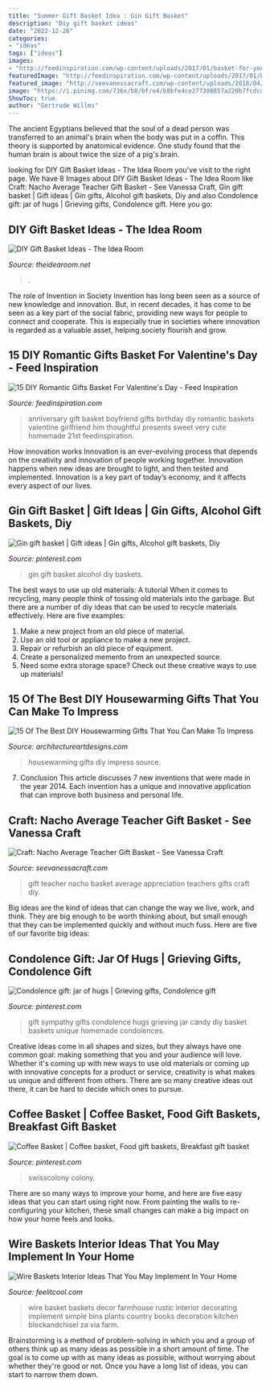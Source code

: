 ```yaml
---
title: "Summer Gift Basket Idea : Gin Gift Basket"
description: "Diy gift basket ideas"
date: "2022-12-26"
categories:
- "ideas"
tags: ["ideas"]
images:
- "http://feedinspiration.com/wp-content/uploads/2017/01/basket-for-your-valentine.jpg"
featuredImage: "http://feedinspiration.com/wp-content/uploads/2017/01/basket-for-your-valentine.jpg"
featured_image: "http://seevanessacraft.com/wp-content/uploads/2018/04/Nacho-Average-Teacher-Gift-Idea-1-copy.jpg"
image: "https://i.pinimg.com/736x/b8/bf/e4/b8bfe4ce277308857a220b7fcdcd8750--wire-baskets-christmas-treats.jpg"
ShowToc: true
author: "Gertrude Willms"
---
```



The ancient Egyptians believed that the soul of a dead person was transferred to an animal's brain when the body was put in a coffin. This theory is supported by anatomical evidence. One study found that the human brain is about twice the size of a pig's brain.

	

		
looking for DIY Gift Basket Ideas - The Idea Room you've visit to the right page. We have 8 Images about DIY Gift Basket Ideas - The Idea Room like Craft: Nacho Average Teacher Gift Basket - See Vanessa Craft, Gin gift basket | Gift ideas | Gin gifts, Alcohol gift baskets, Diy and also Condolence gift: jar of hugs | Grieving gifts, Condolence gift. Here you go:
		
    
## DIY Gift Basket Ideas - The Idea Room

<img loading=lazy src="https://www.theidearoom.net/wp-content/uploads/2016/10/Hot-Chocolate-Basket-1.jpg" onerror="this.onerror=null;this.src='https://tse2.mm.bing.net/th?id=OIP.dQBuA9nWqn5i5bZGY0yjvgHaLH&amp;pid=15.1';" alt="DIY Gift Basket Ideas - The Idea Room">

_Source: theidearoom.net_

>. 

	

The role of Invention in Society
Invention has long been seen as a source of new knowledge and innovation. But, in recent decades, it has come to be seen as a key part of the social fabric, providing new ways for people to connect and cooperate. This is especially true in societies where innovation is regarded as a valuable asset, helping society flourish and grow.

    
## 15 DIY Romantic Gifts Basket For Valentine&#039;s Day - Feed Inspiration

<img loading=lazy src="http://feedinspiration.com/wp-content/uploads/2017/01/basket-for-your-valentine.jpg" onerror="this.onerror=null;this.src='https://tse1.mm.bing.net/th?id=OIP.d14FbnFmLnZVHP4WNbbPBgHaJ3&amp;pid=15.1';" alt="15 DIY Romantic Gifts Basket For Valentine&#039;s Day - Feed Inspiration">

_Source: feedinspiration.com_

>anniversary gift basket boyfriend gifts birthday diy romantic baskets valentine girlfriend him thoughtful presents sweet very cute homemade 21st feedinspiration. 

	

How innovation works
Innovation is an ever-evolving process that depends on the creativity and innovation of people working together. Innovation happens when new ideas are brought to light, and then tested and implemented. Innovation is a key part of today’s economy, and it affects every aspect of our lives.

    
## Gin Gift Basket | Gift Ideas | Gin Gifts, Alcohol Gift Baskets, Diy

<img loading=lazy src="https://i.pinimg.com/736x/31/03/d0/3103d016eb8da188cf7016015f96e1e8.jpg?b=t" onerror="this.onerror=null;this.src='https://tse4.mm.bing.net/th?id=OIP.Aqgpwl0dpQYruTXzpFvcGAHaJ3&amp;pid=15.1';" alt="Gin gift basket | Gift ideas | Gin gifts, Alcohol gift baskets, Diy">

_Source: pinterest.com_

>gin gift basket alcohol diy baskets. 

	

The best ways to use up old materials: A tutorial
When it comes to recycling, many people think of tossing old materials into the garbage. But there are a number of diy ideas that can be used to recycle materials effectively. Here are five examples:
1. Make a new project from an old piece of material.
2. Use an old tool or appliance to make a new project.
3. Repair or refurbish an old piece of equipment. 
4. Create a personalized memento from an unexpected source.
5. Need some extra storage space? Check out these creative ways to use up materials!

    
## 15 Of The Best DIY Housewarming Gifts That You Can Make To Impress

<img loading=lazy src="https://www.architectureartdesigns.com/wp-content/uploads/2017/01/15-Of-The-Best-DIY-Housewarming-Gifts-That-You-Can-Make-To-Impress-5.jpg" onerror="this.onerror=null;this.src='https://tse3.mm.bing.net/th?id=OIP.6efvdW4AEDn1s8FRWAgPxwHaK5&amp;pid=15.1';" alt="15 Of The Best DIY Housewarming Gifts That You Can Make To Impress">

_Source: architectureartdesigns.com_

>housewarming gifts diy impress source. 

	

7. Conclusion
This article discusses 7 new inventions that were made in the year 2014. Each invention has a unique and innovative application that can improve both business and personal life.

    
## Craft: Nacho Average Teacher Gift Basket - See Vanessa Craft

<img loading=lazy src="http://seevanessacraft.com/wp-content/uploads/2018/04/Nacho-Average-Teacher-Gift-Idea-1-copy.jpg" onerror="this.onerror=null;this.src='https://tse4.mm.bing.net/th?id=OIP.FBj1M-XQpq6opNY33nJ7dQHaLH&amp;pid=15.1';" alt="Craft: Nacho Average Teacher Gift Basket - See Vanessa Craft">

_Source: seevanessacraft.com_

>gift teacher nacho basket average appreciation teachers gifts craft diy. 

	

Big ideas are the kind of ideas that can change the way we live, work, and think. They are big enough to be worth thinking about, but small enough that they can be implemented quickly and without much fuss. Here are five of our favorite big ideas: 

    
## Condolence Gift: Jar Of Hugs | Grieving Gifts, Condolence Gift

<img loading=lazy src="https://i.pinimg.com/736x/ca/0e/13/ca0e13309de6caf7168087ed779271d9--sympathy-gift-ideas-sympathy-basket.jpg" onerror="this.onerror=null;this.src='https://tse3.mm.bing.net/th?id=OIP.ZVbw4MI4PL0VZQlJ5tfjSwHaJ3&amp;pid=15.1';" alt="Condolence gift: jar of hugs | Grieving gifts, Condolence gift">

_Source: pinterest.com_

>gift sympathy gifts condolence hugs grieving jar candy diy basket baskets unique homemade condolences. 

	

Creative ideas come in all shapes and sizes, but they always have one common goal: making something that you and your audience will love. Whether it's coming up with new ways to use old materials or coming up with innovative concepts for a product or service, creativity is what makes us unique and different from others. There are so many creative ideas out there, it can be hard to decide which ones to pursue.

    
## Coffee Basket | Coffee Basket, Food Gift Baskets, Breakfast Gift Basket

<img loading=lazy src="https://i.pinimg.com/736x/b8/bf/e4/b8bfe4ce277308857a220b7fcdcd8750--wire-baskets-christmas-treats.jpg" onerror="this.onerror=null;this.src='https://tse1.mm.bing.net/th?id=OIP.drkpyX4SskZIXS21rmAKcAHaHU&amp;pid=15.1';" alt="Coffee Basket | Coffee basket, Food gift baskets, Breakfast gift basket">

_Source: pinterest.com_

>swisscolony colony. 

	

There are so many ways to improve your home, and here are five easy ideas that you can start using right now. From painting the walls to re-configuring your kitchen, these small changes can make a big impact on how your home feels and looks.

    
## Wire Baskets Interior Ideas That You May Implement In Your Home

<img loading=lazy src="http://feelitcool.com/wp-content/uploads/2017/03/wire-basket-interior-ideas9.jpg" onerror="this.onerror=null;this.src='https://tse3.mm.bing.net/th?id=OIP.knhCrZ1JANMxcaOuU7NXNwHaHa&amp;pid=15.1';" alt="Wire Baskets Interior Ideas That You May Implement In Your Home">

_Source: feelitcool.com_

>wire basket baskets decor farmhouse rustic interior decorating implement simple bins plants country books decoration kitchen blockandchisel za via farm. 

	

Brainstorming is a method of problem-solving in which you and a group of others think up as many ideas as possible in a short amount of time. The goal is to come up with as many ideas as possible, without worrying about whether they're good or not. Once you have a long list of ideas, you can start to narrow them down.

